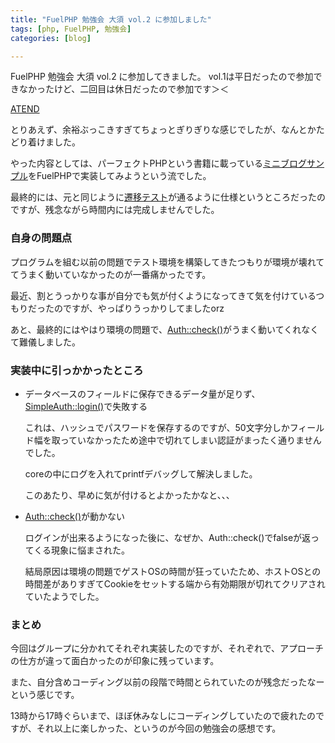```yaml
---
title: "FuelPHP 勉強会 大須 vol.2 に参加しました"
tags: [php, FuelPHP, 勉強会]
categories: [blog]

---
```


FuelPHP 勉強会 大須 vol.2 に参加してきました。 vol.1は平日だったので参加できなかったけど、二回目は休日だったので参加です＞＜

[ATEND][1]

 [1]: http://atnd.org/events/30395

とりあえず、余裕ぶっこきすぎてちょっとぎりぎりな感じでしたが、なんとかたどり着けました。

やった内容としては、パーフェクトPHPという書籍に載っている[ミニブログサンプル][2]をFuelPHPで実装してみようという流でした。

 [2]: https://github.com/kenjis/perfect-php-mini-blog

最終的には、元と同じように[遷移テスト][3]が通るように仕様というところだったのですが、残念ながら時間内には完成しませんでした。

 [3]: https://github.com/ounziw/selenium-for-miniblog

### 自身の問題点

プログラムを組む以前の問題でテスト環境を構築してきたつもりが環境が壊れててうまく動いていなかったのが一番痛かったです。

最近、割とうっかりな事が自分でも気が付くようになってきて気を付けているつもりだったのですが、やっぱりうっかりしてましたorz

あと、最終的にはやはり環境の問題で、[Auth::check()][4]がうまく動いてくれなくて難儀しました。

 [4]: http://press.nekoget.com/fuelphp_doc/packages/auth/usage.html#/method_check

### 実装中に引っかかったところ

  * データベースのフィールドに保存できるデータ量が足りず、[SimpleAuth::login()][5]で失敗する
  
    これは、ハッシュでパスワードを保存するのですが、50文字分しかフィールド幅を取っていなかったため途中で切れてしまい認証がまったく通りませんでした。
  
    coreの中にログを入れてprintfデバッグして解決しました。
  
    このあたり、早めに気が付けるとよかったかなと、、、
  * [Auth::check()][4]が動かない
  
    ログインが出来るようになった後に、なぜか、Auth::check()でfalseが返ってくる現象に悩まされた。
  
    結局原因は環境の問題でゲストOSの時間が狂っていたため、ホストOSとの時間差がありすぎてCookieをセットする端から有効期限が切れてクリアされていたようでした。

 [5]: http://press.nekoget.com/fuelphp_doc/packages/auth/simpleauth/login.html#/method_login

### まとめ

今回はグループに分かれてそれぞれ実装したのですが、それぞれで、アプローチの仕方が違って面白かったのが印象に残っています。

また、自分含めコーディング以前の段階で時間とられていたのが残念だったなーという感じです。

13時から17時ぐらいまで、ほぼ休みなしにコーディングしていたので疲れたのですが、それ以上に楽しかった、というのが今回の勉強会の感想です。